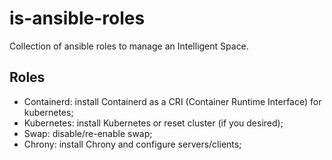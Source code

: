 # is-ansible-roles

Collection of ansible roles to manage an Intelligent Space.

## Roles

* Containerd: install Containerd as a CRI (Container Runtime Interface) for kubernetes;
* Kubernetes: install Kubernetes or reset cluster (if you desired);
* Swap: disable/re-enable swap;
* Chrony: install Chrony and configure servers/clients;
